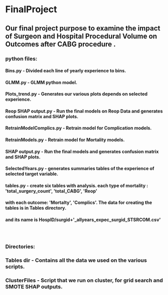 # FinalProject

## Our final project purpose to examine the impact of Surgeon and Hospital Procedural Volume on Outcomes after CABG procedure . <br />


### python files: 

#### Bins.py -  Divided each line of yearly experience to bins. 
#### GLMM.py -  GLMM python model.
#### Plots_trend.py -  Generates our various plots depends on selected experience.
#### Reop SHAP output.py - Run the final models on Reop Data and generates confusion matrix and SHAP plots.
#### RetrainModelComplics.py -  Retrain model for Complication models.
#### RetrainModels.py -  Retrain model for Mortality models.
#### SHAP output.py -  Run the final models and generates confusion matrix and SHAP plots.
#### SelectedYears.py -  generates summaries tables of the experience of selected target variable.  
#### tables.py - create six tables with analysis. each type of mortality : 'total_surgery_count', 'total_CABG', 'Reop' 
####                with each outcome: 'Mortalty', 'Complics'. The data for creating the tables is in Tables directory.
####                and its name is HospID/surgid+'_allyears_expec_surgid_STSRCOM.csv'

### <br />
### Directories:
### Tables dir -  Contains all the data we used on the various scripts. 
### ClusterFiles -  Script that we run on cluster, for grid search and SMOTE SHAP outputs. 


